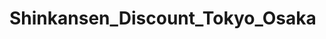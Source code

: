 <!-- generated by markdown-notes-tree -->

# Shinkansen_Discount_Tokyo_Osaka

<!-- optional markdown-notes-tree directory description starts here -->

<!-- optional markdown-notes-tree directory description ends here -->

